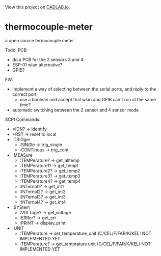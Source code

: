 View this project on [CADLAB.io](https://cadlab.io/project/1066). 

# thermocouple-meter
a open source termocouple meter


Todo:
PCB:
* do a PCB for the 2 sensors 3 and 4
* ESP-01 wlan alternative?
* GPIB?

FW:
* implement a way of selecting between the serial ports, and reply to the correct port
	- use a boolean and accept that wlan and GPIB can't run at the same time?
* automatic switching between the 2 sensor and 4 sensor mode


SCPI Commands:
   *  *IDN?         -> identify
   *  *RST          -> reset to local
   *  :TRIGger
       *    :SINGle    -> trig_single
       *    :CONTinous   -> trig_cont
   *  :MEASure
       *    :TEMPerature?   -> get_alltemp
       *    :TEMPerature1?   -> get_temp1
       *    :TEMPerature2?   -> get_temp2
       *    :TEMPerature3?   -> get_temp3
       *    :TEMPerature4?   -> get_temp4
       *    :INTernal1?      -> get_int1
       *    :INTernal2?      -> get_int2
       *    :INTernal3?      -> get_int3
       *    :INTernal4?      -> get_int4
   *  :SYStem
       *    :VOLTage?   -> get_voltage
       *    :ERRor?     -> get_err
       *    :PRINT      -> display_print
   *  :UNIT
       *    :TEMPerature -> set_temperature_unit (C/CEL/F/FAR/K/KEL) NOT IMPLEMENTED YET
       *    :TEMPerature? -> get_temprature unit (C/CEL/F/FAR/K/KEL) NOT IMPLEMENTED YET
